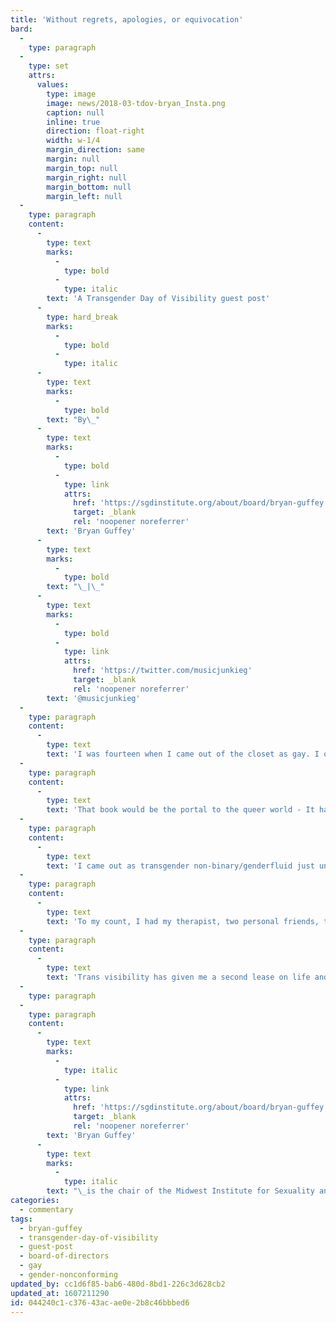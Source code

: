 ```yaml
---
title: 'Without regrets, apologies, or equivocation'
bard:
  -
    type: paragraph
  -
    type: set
    attrs:
      values:
        type: image
        image: news/2018-03-tdov-bryan_Insta.png
        caption: null
        inline: true
        direction: float-right
        width: w-1/4
        margin_direction: same
        margin: null
        margin_top: null
        margin_right: null
        margin_bottom: null
        margin_left: null
  -
    type: paragraph
    content:
      -
        type: text
        marks:
          -
            type: bold
          -
            type: italic
        text: 'A Transgender Day of Visibility guest post'
      -
        type: hard_break
        marks:
          -
            type: bold
          -
            type: italic
      -
        type: text
        marks:
          -
            type: bold
        text: "By\_"
      -
        type: text
        marks:
          -
            type: bold
          -
            type: link
            attrs:
              href: 'https://sgdinstitute.org/about/board/bryan-guffey'
              target: _blank
              rel: 'noopener noreferrer'
        text: 'Bryan Guffey'
      -
        type: text
        marks:
          -
            type: bold
        text: "\_|\_"
      -
        type: text
        marks:
          -
            type: bold
          -
            type: link
            attrs:
              href: 'https://twitter.com/musicjunkieg'
              target: _blank
              rel: 'noopener noreferrer'
        text: '@musicjunkieg'
  -
    type: paragraph
    content:
      -
        type: text
        text: 'I was fourteen when I came out of the closet as gay. I only knew what being gay was because of some sex ed stuff from 5th and 6th grade, and because we had gotten a computer at home when I was ten. A Macintosh LC II, it came with a big yellow book called "The Internet Yellow Pages.” Had my parents been aware of what that book contained, I don’t think they would’ve left it in the open.'
  -
    type: paragraph
    content:
      -
        type: text
        text: 'That book would be the portal to the queer world - It had a whole section on “Sex” and it opened up an entire world for me. I needed this world because in my real world, in 1992 in Solon, Ohio, I had no gay role models. There was nobody on TV that was gay, there was nobody in my life that was gay, there was nobody at school that I knew was gay. There was only me, trying to figure out who I was and what it meant. Not having any role models meant that I found out a lot of things the hard way—I was abused by peers in high school and taken advantage of because I didn’t know any better—about sex, about relationships, about friendship. I was so desperate for recognition by someone who was like me that I latched on to whatever I could find, and that had serious consequences for my mental health, my social growth, and my ability to form healthy relationships for years to come. Lack of visibility left me a victim.'
  -
    type: paragraph
    content:
      -
        type: text
        text: 'I came out as transgender non-binary/genderfluid just under a year ago. Once again, the internet helped me. It helped me understand such a thing existed, it helped me understand the terminology. But more than anything, the world has changed. There are trans people who are visible—in the media, in the arts, in technology, in sports, etc. There were non-binary people that I could meet and talk to and become friends with—on and offline. This, it turns out, was the key to navigating the very strange and confusing and scary and concerning feelings and emotions I was having around my gender.'
  -
    type: paragraph
    content:
      -
        type: text
        text: 'To my count, I had my therapist, two personal friends, the person I was dating, an entire community of people on Facebook and a ton of incredible allies who were personal friends. There was a whole group for people I could talk to about my feelings and my questions and my experiences. I could see that nonbinary people had tremendous success in various fields (Alex Newell, Justin Vivian Bond, Rose McGowan, Jill Soloway, Amandla Stenberg, Justin Elizabeth Sayre, and more). Heck, there was a conference about being non-binary in the tech world, where I work! All of this and more gave me the confidence to come out as non-binary less than two months after it really clicked for me, unlike the more than 5 years I spent in the closet as gay. It was the visibility of trans individuals all around me that gave me, and gives me the confidence to be me and to fight to be recognized and respected as me, at work, at home, in my volunteer work, or just out in the community. It has helped me become the advocate for myself and others like me that I couldn’t be back when I was fourteen.'
  -
    type: paragraph
    content:
      -
        type: text
        text: 'Trans visibility has given me a second lease on life and is allowing me to truly be me, all of me, without regrets, apologies, or equivocation. That is what visibility means to me.'
  -
    type: paragraph
  -
    type: paragraph
    content:
      -
        type: text
        marks:
          -
            type: italic
          -
            type: link
            attrs:
              href: 'https://sgdinstitute.org/about/board/bryan-guffey'
              target: _blank
              rel: 'noopener noreferrer'
        text: 'Bryan Guffey'
      -
        type: text
        marks:
          -
            type: italic
        text: "\_is the chair of the Midwest Institute for Sexuality and Gender Diversity board of directors."
categories:
  - commentary
tags:
  - bryan-guffey
  - transgender-day-of-visibility
  - guest-post
  - board-of-directors
  - gay
  - gender-nonconforming
updated_by: cc1d6f85-bab6-480d-8bd1-226c3d628cb2
updated_at: 1607211290
id: 044240c1-c376-43ac-ae0e-2b8c46bbbed6
---
```

